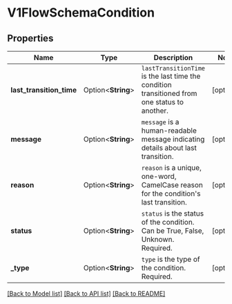 # V1FlowSchemaCondition

## Properties

Name | Type | Description | Notes
------------ | ------------- | ------------- | -------------
**last_transition_time** | Option<**String**> | `lastTransitionTime` is the last time the condition transitioned from one status to another. | [optional]
**message** | Option<**String**> | `message` is a human-readable message indicating details about last transition. | [optional]
**reason** | Option<**String**> | `reason` is a unique, one-word, CamelCase reason for the condition's last transition. | [optional]
**status** | Option<**String**> | `status` is the status of the condition. Can be True, False, Unknown. Required. | [optional]
**_type** | Option<**String**> | `type` is the type of the condition. Required. | [optional]

[[Back to Model list]](../README.md#documentation-for-models) [[Back to API list]](../README.md#documentation-for-api-endpoints) [[Back to README]](../README.md)


